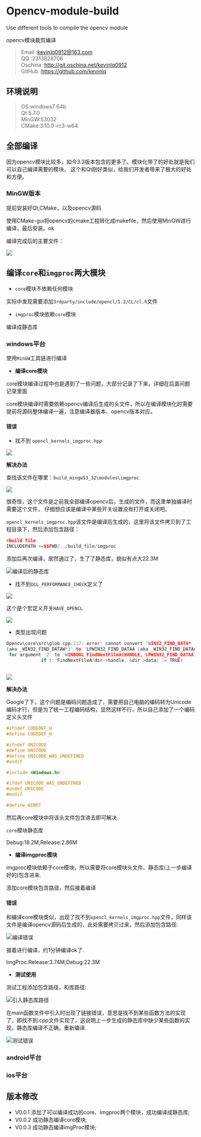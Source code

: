 # Opencv-module-build
Use different tools to compile the opencv module

opencv模块裁剪编译

>Email  :kevinlq0912@163.com  
QQ      :2313828706  
Oschina :http://git.oschina.net/kevinlq0912   
GitHub  :https://github.com/kevinlq 

## 环境说明
>OS:windows7 64b  
Qt 5.7.0  
MinGW:53032  
CMake:3.10.0-rc3-w64  

## 全部编译

因为opencv模块比较多，如今3.3版本包含的更多了。模块化带了的好处就是我们可以自己编译需要的模块，
这个和Qt刚好类似，给我们开发者带来了极大的好处和方便。

### MinGW版本

提前安装好Qt,CMake，以及opencv源码

使用CMake-gui将opencv的cmake工程转化成makefile，然后使用MinGW进行编译，最后安装。ok

编译完成后的主要文件：

![](/OpencvBuild/screen/build_all.png)


## 编译`core`和`imgproc`两大模块

- `core`模块不依赖任何模块

实际中发现需要添加`3rdparty/include/opencl/1.2/CL/cl.h`文件

- `imgproc`模块依赖`core`模块

编译成静态库

### windows平台
使用`MinGW`工具链进行编译

- **编译core模块**

core模块编译过程中也是遇到了一些问题，大部分记录了下来，详细在后面问题记录里面

core模块编译时需要依赖opencv编译后生成的头文件，所以在编译模块化时需要提前将源码整体编译一遍，注意编译器版本、opencv版本对应。


#### 错误
- 找不到 `opencl_kernels_imgproc.hpp`

![](/OpencvBuild/screen/opencl_kernels_imgproc.hpp-norFind.png)

**解决办法**

查找该文件在哪里：`build_mingw53_32\modules\imgproc`

![](/OpencvBuild/screen/opencl_kernels_imgproc.hpp-norFind-A.png)

很奇怪，这个文件是之前我全部编译opencv后，生成的文件，而这里单独编译时需要这个文件，
仔细想应该是编译中某些开关设置没有打开或关闭吧。

`opencl_kernels_imgproc.hpp`该文件是编译后生成的，这里将该文件拷贝到了工程目录下，然后添加包含路径：
```C++
#build file
INCLUDEPATH +=$$PWD/../build_file/imgproc
```

添加后再次编译，居然通过了，生了了静态库，貌似有点大22.3M

![编译后的静态库](/OpencvBuild/screen/build_static_lib.png)

- 找不到`OCL_PERFORMANCE_CHECK`定义了

![](/OpencvBuild/screen/OCL_PERFORMANCE_CHECK.png)

这个是个宏定义开关`HAVE_OPENCL`

![](/OpencvBuild/screen/cvconfig.png)

- 类型出现问题

```C++
Opencv\core\src\glob.cpp:117: error: cannot convert 'WIN32_FIND_DATA* 
{aka _WIN32_FIND_DATAW*}' to 'LPWIN32_FIND_DATAA {aka _WIN32_FIND_DATAA*}'
 for argument '2' to 'WINBOOL FindNextFileA(HANDLE, LPWIN32_FIND_DATAA)'
             if (::FindNextFileA(dir->handle, &dir->data) != TRUE)
			 
```

![](OpencvBuild/screen/wchar.png)

**解决办法**

Google了下，这个问题是编码问题造成了，需要把自己电脑的编码转为Unicode编码才行，但是为了统一工程编码结构，显然这样不行，所以自己添加了一个编码定义头文件

```C++
#ifndef CODEDEF_H
#define CODEDEF_H

#ifndef UNICODE
#define UNICODE
#define UNICODE_WAS_UNDEFINED
#endif

#include <Windows.h>

#ifdef UNICODE_WAS_UNDEFINED
#undef UNICODE
#endif

#define WINRT
```

然后再core模块中将该头文件包含进去即可解决.

`core`模块静态库

Debug:18.2M,Release:2.86M


- **编译imgproc模块**

imgproc模块依赖于core模块，所以需要将core模块头文件、静态库(上一步编译好的)包含进来.

添加core模块包含路径，然后接着编译

#### 错误
和编译core模块类似，出现了找不到`opencl_kernels_imgproc.hpp`文件，同样该文件是编译opencv源码后生成的，此处需要拷贝过来，然后添加包含路径:

![编译错误](OpencvBuild/screen/imgproc_modules.png)

接着进行编译，约1分钟编译ok了.

ImgProc:Release:3.74M;Debug:22.3M


- **测试使用**

测试工程添加包含路径，和库路径:

![引入静态库路径](/OpencvBuild/screen/test_pro.png)

在main函数文件中引入时出现了链接错误，意思是找不到某些函数方法的实现了，即找不到.cpp文件实现了，这说明上一步生成的静态库中缺少某些函数的实现，静态库编译不正确，重新编译.

![测试错误](/OpencvBuild/screen/test_error.png)

### android平台


### ios平台


## 版本修改
- V0.0.1 添加了可以编译成功的core、imgproc两个模块，成功编译成静态库;
- V0.0.2 成功静态编译core模块;
- V0.0.3 成功静态编译imgProc模块;
